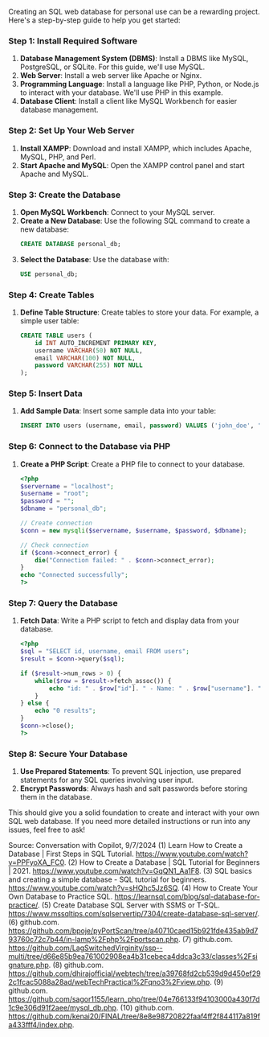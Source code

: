 Creating an SQL web database for personal use can be a rewarding project. Here's a step-by-step guide to help you get started:

### Step 1: Install Required Software
1. **Database Management System (DBMS)**: Install a DBMS like MySQL, PostgreSQL, or SQLite. For this guide, we'll use MySQL.
2. **Web Server**: Install a web server like Apache or Nginx.
3. **Programming Language**: Install a language like PHP, Python, or Node.js to interact with your database. We'll use PHP in this example.
4. **Database Client**: Install a client like MySQL Workbench for easier database management.

### Step 2: Set Up Your Web Server
1. **Install XAMPP**: Download and install XAMPP, which includes Apache, MySQL, PHP, and Perl.
2. **Start Apache and MySQL**: Open the XAMPP control panel and start Apache and MySQL.

### Step 3: Create the Database
1. **Open MySQL Workbench**: Connect to your MySQL server.
2. **Create a New Database**: Use the following SQL command to create a new database:
    ```sql
    CREATE DATABASE personal_db;
    ```
3. **Select the Database**: Use the database with:
    ```sql
    USE personal_db;
    ```

### Step 4: Create Tables
1. **Define Table Structure**: Create tables to store your data. For example, a simple user table:
    ```sql
    CREATE TABLE users (
        id INT AUTO_INCREMENT PRIMARY KEY,
        username VARCHAR(50) NOT NULL,
        email VARCHAR(100) NOT NULL,
        password VARCHAR(255) NOT NULL
    );
    ```

### Step 5: Insert Data
1. **Add Sample Data**: Insert some sample data into your table:
    ```sql
    INSERT INTO users (username, email, password) VALUES ('john_doe', 'john@example.com', 'password123');
    ```

### Step 6: Connect to the Database via PHP
1. **Create a PHP Script**: Create a PHP file to connect to your database.
    ```php
    <?php
    $servername = "localhost";
    $username = "root";
    $password = "";
    $dbname = "personal_db";

    // Create connection
    $conn = new mysqli($servername, $username, $password, $dbname);

    // Check connection
    if ($conn->connect_error) {
        die("Connection failed: " . $conn->connect_error);
    }
    echo "Connected successfully";
    ?>
    ```

### Step 7: Query the Database
1. **Fetch Data**: Write a PHP script to fetch and display data from your database.
    ```php
    <?php
    $sql = "SELECT id, username, email FROM users";
    $result = $conn->query($sql);

    if ($result->num_rows > 0) {
        while($row = $result->fetch_assoc()) {
            echo "id: " . $row["id"]. " - Name: " . $row["username"]. " - Email: " . $row["email"]. "<br>";
        }
    } else {
        echo "0 results";
    }
    $conn->close();
    ?>
    ```

### Step 8: Secure Your Database
1. **Use Prepared Statements**: To prevent SQL injection, use prepared statements for any SQL queries involving user input.
2. **Encrypt Passwords**: Always hash and salt passwords before storing them in the database.

This should give you a solid foundation to create and interact with your own SQL web database. If you need more detailed instructions or run into any issues, feel free to ask!

Source: Conversation with Copilot, 9/7/2024
(1) Learn How to Create a Database | First Steps in SQL Tutorial. https://www.youtube.com/watch?v=PPFyoXA_FC0.
(2) How to Create a Database | SQL Tutorial for Beginners | 2021. https://www.youtube.com/watch?v=GqQN1_Aa1F8.
(3) SQL basics and creating a simple database - SQL tutorial for beginners. https://www.youtube.com/watch?v=sHQhc5Jz6SQ.
(4) How to Create Your Own Database to Practice SQL. https://learnsql.com/blog/sql-database-for-practice/.
(5) Create Database SQL Server with SSMS or T-SQL. https://www.mssqltips.com/sqlservertip/7304/create-database-sql-server/.
(6) github.com. https://github.com/bpoje/pyPortScan/tree/a40710caed15b921fde435ab9d793760c72c7b44/in-lamp%2Fphp%2Fportscan.php.
(7) github.com. https://github.com/LagSwitchedVirginity/ssp--multi/tree/d66e85b9ea761002908ea4b31cebeca4ddca3c33/classes%2Fsignature.php.
(8) github.com. https://github.com/dhirajofficial/webtech/tree/a39768fd2cb539d9d450ef292c1fcac5088a28ad/webTechPractical%2Fqno3%2Fview.php.
(9) github.com. https://github.com/sagor1155/learn_php/tree/04e766133f94103000a430f7d1c9e306d91f2aee/mysql_db.php.
(10) github.com. https://github.com/kenai20/FINAL/tree/8e8e98720822faaf4ff2f844117a819fa433fff4/index.php.

